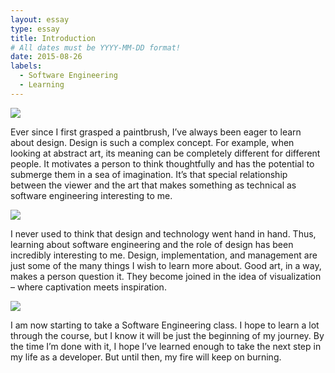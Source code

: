 ```yaml
---
layout: essay
type: essay
title: Introduction
# All dates must be YYYY-MM-DD format!
date: 2015-08-26
labels:
  - Software Engineering
  - Learning
---
```


<img class="ui tiny left circular floated image" src="../images/paintbrushes.jpg">

Ever since I first grasped a paintbrush, I’ve always been eager to learn about design. Design is such a complex concept. For example, when looking at abstract art, its meaning can be completely different for different people. It motivates a person to think thoughtfully and has the potential to submerge them in a sea of imagination. It’s that special relationship between the viewer and the art that makes something as technical as software engineering interesting to me.

<img class="ui tiny left circular floated image" src="../images/design-technology.jpg">

I never used to think that design and technology went hand in hand.  Thus, learning about software engineering and the role of design has been incredibly interesting to me. Design, implementation, and management are just some of the many things I wish to learn more about. Good art, in a way, makes a person question it. They become joined in the idea of visualization – where captivation meets inspiration.

<img class="ui tiny left circular floated image" src="../images/software-code.jpg">

I am now starting to take a Software Engineering class. I hope to learn a lot through the course, but I know it will be just the beginning of my journey. By the time I’m done with it, I hope I’ve learned enough to take the next step in my life as a developer. But until then, my fire will keep on burning.

